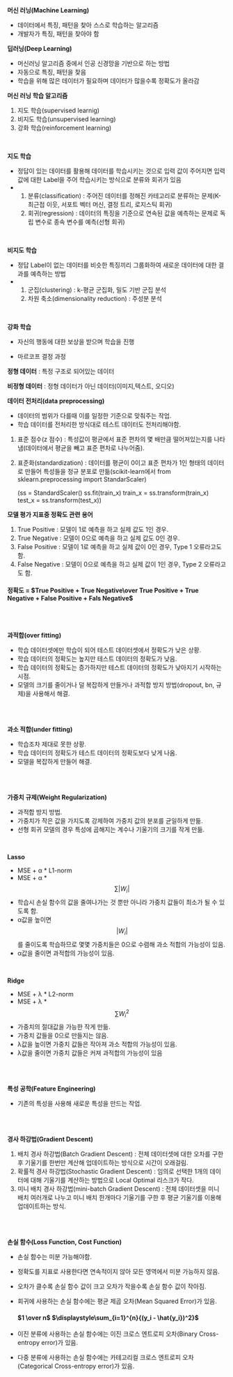 **머신 러닝(Machine Learning)**

- 데이터에서 특징, 패턴을 찾아 스스로 학습하는 알고리즘
- 개발자가 특징, 패턴을 찾아야 함





**딥러닝(Deep Learning)**

- 머신러닝 알고리즘 중에서 인공 신경망을 기반으로 하는 방법
- 자동으로 특징, 패턴을 찾음
- 학습을 위해 많은 데이터가 필요하며 데이터가 많을수록 정확도가 올라감





**머신 러닝 학습 알고리즘**

1. 지도 학습(supervised learnig)
2. 비지도 학습(unsupervised learning)
3. 강화 학습(reinforcement learning)

<br/>

**지도 학습**

- 정답이 있는 데이터를 활용해 데이터를 학습시키는 것으로 입력 값이 주어지면 입력 값에 대한 Label을 주어 학습시키는 방식으로 분류와 회귀가 있음
- 1. 분류(classification) : 주어진 데이터를 정해진 카테고리로 분류하는 문제(K-최근접 이웃, 서포트 벡터 머신, 결정 트리, 로지스틱 회귀)
  2. 회귀(regression) : 데이터의 특징을 기준으로 연속된 값을 예측하는 문제로 독립 변수로 종속 변수를 예측(선형 회귀)

<br/>

**비지도 학습**

- 정답 Label이 없는 데이터를 비슷한 특징끼리 그룹화하여 새로운 데이터에 대한 결과를 예측하는 방법
- 1. 군집(clustering) : k-평균 군집화, 밀도 기반 군집 분석
  2. 차원 축소(dimensionality reduction) : 주성분 분석

<br/>

**강화 학습**

* 자신의 행동에 대한 보상을 받으며 학습을 진행

- 마르코프 결정 과정





**정형 데이터** : 특정 구조로 되어있는 데이터

**비정형 데이터** : 정형 데이터가 아닌 데이터(이미지,텍스트, 오디오)





**데이터 전처리(data preprocessing)**

* 데이터의 범위가 다를때 이를 일정한 기준으로 맞춰주는 작업.
* 학습 데이터를 전처리한 방식대로 테스트 데이터도 전처리해야함.

1. 표준 점수(z 점수) : 특성값이 평균에서 표준 편차의 몇 배만큼 떨어져있는지를 나타냄(데이터에서 평균을 빼고 표준 편차로 나누어줌).

2. 표준화(standardization) : 데이터를 평균이 0이고 표준 편차가 1인 형태의 데이터로 만들어 특성들을 정규 분포로 만듦(scikit-learn에서 from sklearn.preprocessing import StandarScaler)

   (ss = StandardScaler()     ss.fit(train_x)     train_x = ss.transform(train_x)     test_x = ss.transform(test_x))





**모델 평가 지표중 정확도 관련 용어**

1. True Positive : 모델이 1로 예측을 하고 실제 값도 1인 경우.
2. True Negative : 모델이 0으로 예측을 하고 실제 값도 0인 경우.
3. False Positive : 모델이 1로 예측을 하고 실제 값이 0인 경우, Type 1 오류라고도 함.
4. False Negative : 모델이 0으로 예측을 하고 실제 값이 1인 경우, Type 2 오류라고도 함.

#### 정확도 = $True Positive + True Negative\over True Positive + True Negative + False Positive + Fals Negative$

<br>

<br>

**과적합(over fitting)**

* 학습 데이터셋에만 학습이 되어 테스트 데이터셋에서 정확도가 낮은 상황.
* 학습 데이터의 정확도는 높지만 테스트 데이터의 정확도가 낮음.
* 학습 데이터의 정확도는 증가하지만 테스트 데이터의 정확도가 낮아지기 시작하는 시점.
* 모델의 크기를 줄이거나 덜 복잡하게 만들거나 과적합 방지 방법(dropout, bn, 규제)을 사용해서 해결.

<br>

<br>

**과소 적합(under fitting)**

* 학습조차 제대로 못한 상황.
* 학습 데이터의 정확도가 테스트 데이터의 정확도보다 낮게 나옴.
* 모델을 복잡하게 만들어 해결.

<br>

<br>

**가중치 규제(Weight Regularization)**

* 과적합 방지 방법.
* 가중치가 작은 값을 가지도록 강제하여 가중치 값의 분포를 균일하게 만듦.
* 선형 회귀 모델의 경우 특성에 곱해지는 계수나 기울기의 크기를 작게 만듦.

<br>

**Lasso**

* MSE + α * L1-norm
* MSE + α * $$\sum{\vert W_i\vert}$$
* 학습시 손실 함수의 값을 줄여나가는 것 뿐만 아니라 가중치 값들이 최소가 될 수 있도록 함.
* α값을 높이면 $${\vert W_i\vert}$$를 줄이도록 학습하므로 몇몇 가중치들은 0으로 수렴해 과소 적합의 가능성이 있음.
* α값을 줄이면 과적합의 가능성이 있음.

<br>

**Ridge**

* MSE + λ * L2-norm
* MSE + λ * $$\sum{W_i^2}$$
* 가중치의 절대값을 가능한 작게 만듦.
* 가중치 값들을 0으로 만들지는 않음.
* λ값을 높이면 가중치 값들은 작아져 과소 적합의 가능성이 있음.
* λ값을 줄이면 가중치 값들은 커져 과적합의 가능성이 있음

<br>

<br>

**특성 공학(Feature Engineering)**

* 기존의 특성을 사용해 새로운 특성을 만드는 작업.

<br>

<br>

**경사 하강법(Gradient Descent)**

1. 배치 경사 하강법(Batch Gradient Descent) : 전체 데이터셋에 대한 오차를 구한 후 기울기를 한번만 계산해 업데이트하는 방식으로 시간이 오래걸림.
2. 확률적 경사 하강법(Stochastic Gradient Descent) : 임의로 선택한 1개의 데이터에 대해 기울기를 계산하는 방법으로 Local Optimal 리스크가 작다.
3. 미니 배치 경사 하강법(mini-batch Gradient Descent) : 전체 데이터셋을 미니 배치 여러개로 나누고 미니 배치 한개마다 기울기를 구한 후 평균 기울기를 이용해 업데이트하는 방식.


<br>

<br>

**손실 함수(Loss Function, Cost Function)**

* 손실 함수는 미분 가능해야함.

* 정확도를 지표로 사용한다면 연속적이지 않아 모든 영역에서 미분 가능하지 않음.

* 오차가 클수록 손실 함수 값이 크고 오차가 작을수록 손실 함수 값이 작아짐.

* 회귀에 사용하는 손실 함수에는 평균 제곱 오차(Mean Squared Error)가 있음.

  #### $1 \over n$ $\displaystyle\sum_{i=1}^{n}{(y_i - \hat{y_i})^2}$


* 이진 분류에 사용하는 손실 함수에는 이진 크로스 엔트로피 오차(Binary Cross-entropy error)가 있음.
* 다중 분류에 사용하는 손실 함수에는 카테고리컬 크로스 엔트로피 오차(Categorical Cross-entropy error)가 있음.


<br>

<br>


